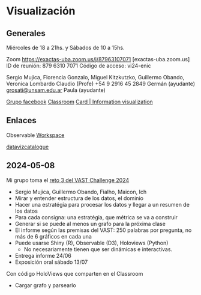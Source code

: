 # Visualización

## Generales
Miércoles de 18 a 21hs. y Sábados de 10 a 15hs.

Zoom
https://exactas-uba.zoom.us/j/87963107071 [exactas-uba.zoom.us] ID de reunión: 879 6310 7071 Código de acceso: vi24-enic

Sergio Mujica, Florencia Gonzalo, Miguel Kitzkutzko, Guillermo Obando, Veronica Lombardo
Claudio (Profe) +54 9 2916 45 2849
Germán (ayudante) grosati@unsam.edu.ar
Paula (ayudante)

[Grupo facebook](https://www.facebook.com/groups/vi2024)
[Classroom](https://classroom.google.com/c/NjcxNTgwNzQ2MjAz)
[Card | Information visualization](https://magrawala.github.io/cs448b-wi20/assets/docs/CardMackinlaySchneid-Chap1.pdf)


## Enlaces
Observable [Workspace](https://observablehq.com/d/3d67bbf084b26d22)

[datavizcatalogue](https://datavizcatalogue.com/)



## 2024-05-08
Mi grupo toma el [reto 3 del VAST Challenge 2024](https://vast-challenge.github.io/2024/MC3.html)
- Sergio Mujica, Guillermo Obando, Fialho, Maicon, Ich
- Mirar y entender estructura de los datos, el dominio
- Hacer una estratégia para procesar los datos y llegar a un resumen de los datos
- Para cada consigna: una estratégia, que métrica se va a construir
- Generar si se puede al menos un grafo para la próxima clase
- El informe según las premisas del VAST: 250 palabras por pregunta, no más de 6 gráficos en cada una
- Puede usarse Shiny (R), Observable (D3), Holoviews (Python)
    - No necesariamente tienen que ser dinámicas e interactivas.
- Entrega informe 24/06
- Exposición oral sábado 13/07

Con código HoloViews que comparten en el Classroom
- Cargar grafo y parsearlo 
